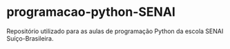 # programacao-python-SENAI
Repositório utilizado para as aulas de programação Python da escola SENAI Suíço-Brasileira.
